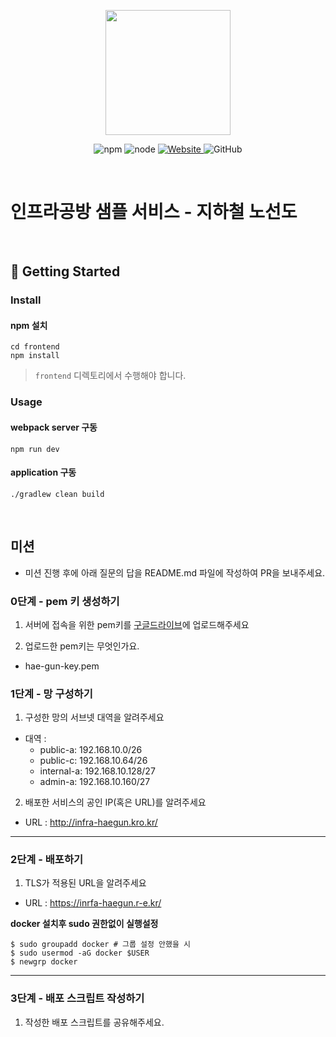<p align="center">
    <img width="200px;" src="https://raw.githubusercontent.com/woowacourse/atdd-subway-admin-frontend/master/images/main_logo.png"/>
</p>
<p align="center">
  <img alt="npm" src="https://img.shields.io/badge/npm-%3E%3D%205.5.0-blue">
  <img alt="node" src="https://img.shields.io/badge/node-%3E%3D%209.3.0-blue">
  <a href="https://edu.nextstep.camp/c/R89PYi5H" alt="nextstep atdd">
    <img alt="Website" src="https://img.shields.io/website?url=https%3A%2F%2Fedu.nextstep.camp%2Fc%2FR89PYi5H">
  </a>
  <img alt="GitHub" src="https://img.shields.io/github/license/next-step/atdd-subway-service">
</p>

<br>

# 인프라공방 샘플 서비스 - 지하철 노선도

<br>

## 🚀 Getting Started

### Install
#### npm 설치
```
cd frontend
npm install
```
> `frontend` 디렉토리에서 수행해야 합니다.

### Usage
#### webpack server 구동
```
npm run dev
```
#### application 구동
```
./gradlew clean build
```
<br>

## 미션

* 미션 진행 후에 아래 질문의 답을 README.md 파일에 작성하여 PR을 보내주세요.

### 0단계 - pem 키 생성하기

1. 서버에 접속을 위한 pem키를 [구글드라이브](https://drive.google.com/drive/folders/1dZiCUwNeH1LMglp8dyTqqsL1b2yBnzd1?usp=sharing)에 업로드해주세요

2. 업로드한 pem키는 무엇인가요.
* hae-gun-key.pem


### 1단계 - 망 구성하기
1. 구성한 망의 서브넷 대역을 알려주세요
- 대역 : 
  - public-a: 192.168.10.0/26
  - public-c: 192.168.10.64/26
  - internal-a: 192.168.10.128/27
  - admin-a: 192.168.10.160/27

2. 배포한 서비스의 공인 IP(혹은 URL)를 알려주세요
- URL : http://infra-haegun.kro.kr/

---

### 2단계 - 배포하기
1. TLS가 적용된 URL을 알려주세요

- URL : https://inrfa-haegun.r-e.kr/

<b>docker 설치후 sudo 권한없이 실행설정</b>
```shell
$ sudo groupadd docker # 그룹 설정 안했을 시
$ sudo usermod -aG docker $USER
$ newgrp docker
```
---

### 3단계 - 배포 스크립트 작성하기

1. 작성한 배포 스크립트를 공유해주세요.


